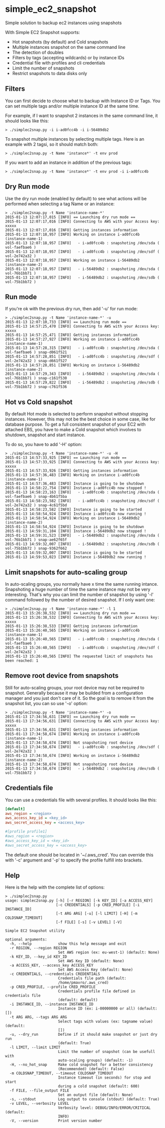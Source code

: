 simple_ec2_snapshot
===================

Simple solution to backup ec2 instances using snapshots

With Simple EC2 Snapshot supports:

* Hot snapshots (by default) and Cold snapshots
* Multiple instances snapshot on the same command line
* The detection of doubles
* Filters by tags (accepting wildcards) or by instance IDs
* Credential file with profiles and cli credentials
* Limit the number of snapshots
* Restrict snapshots to data disks only

## Filters

You can first decide to choose what to backup with Instance ID or Tags. You can set multiple tags and/or multiple instance ID at the same time.

For example, if I want to snapshot 2 instances in the same command line, it should looks like this:
```
> ./simplec2snap.py -i i-ad0fcc4b -i i-56489db2
```

To snapshot multiple instances by selecting multiple tags. Here is an example with 2 tagsi, so it should match both:
```
> ./simplec2snap.py -t Name 'instance*' -t env prod
```

If you want to add an instance in addition of the previous tags:
```
> ./simplec2snap.py -t Name 'instance*' -t env prod -i i-ad0fcc4b
```

## Dry Run mode

Use the dry run mode (enabled by default) to see what actions will be performed when selecting a tag Name or an instance:
```
> ./simplec2snap.py -t Name 'instance-name-*'
2015-01-13 12:07:17,015 [INFO] == Launching dry run mode ==
2015-01-13 12:07:17,016 [INFO] Connecting to AWS with your Access key: xxxxx
2015-01-13 12:07:17,016 [INFO] Getting instances information
2015-01-13 12:07:18,957 [INFO] Working on instance i-ad0fcc4b (instance-name-1)
2015-01-13 12:07:18,957 [INFO]   - i-ad0fcc4b : snapshoting /dev/sda ( vol-faefbae6 )
2015-01-13 12:07:18,957 [INFO]   - i-ad0fcc4b : snapshoting /dev/sdf ( vol-2e742a32 )
2015-01-13 12:07:18,957 [INFO] Working on instance i-56489db2 (instance-name-2)
2015-01-13 12:07:18,957 [INFO]   - i-56489db2 : snapshoting /dev/sda ( vol-76b1bb71 )
2015-01-13 12:07:18,957 [INFO]   - i-56489db2 : snapshoting /dev/sdb ( vol-75b1bb72 )
```

## Run mode

If you're ok with the previous dry run, then add '-u' for run mode:
```
> ./simplec2snap.py -t Name 'instance-name-*' -u
2015-01-13 12:07:10,733 [INFO] == Launching run mode ==
2015-01-13 14:57:25,470 [INFO] Connecting to AWS with your Access key: xxxxx
2015-01-13 14:57:25,471 [INFO] Getting instances information
2015-01-13 14:57:27,927 [INFO] Working on instance i-ad0fcc4b (instance-name-1)
2015-01-13 14:57:28,315 [INFO]   - i-ad0fcc4b : snapshoting /dev/sda ( vol-faefbae6 ) snap-d061f521
2015-01-13 14:57:28,851 [INFO]   - i-ad0fcc4b : snapshoting /dev/sdf ( vol-2e742a32 ) snap-d661f527
2015-01-13 14:57:28,851 [INFO] Working on instance i-56489db2 (instance-name-2)
2015-01-13 14:57:29,343 [INFO]   - i-56489db2 : snapshoting /dev/sda ( vol-76b1bb71 ) snap-c161f530
2015-01-13 14:57:29,822 [INFO]   - i-56489db2 : snapshoting /dev/sdb ( vol-75b1bb72 ) snap-c761f536
```

## Hot vs Cold snapshot

By default Hot mode is selected to perform snapshot without stopping instances. However, this may not be the best choice in some case, like for database purpose. To get a full consistent snapshot of your EC2 with attached EBS, you have to make a Cold snapshot which involves to shutdown, snapshot and start instance.

To do so, you have to add '-H' option:
```
> ./simplec2snap.py -t Name 'instance-name-*' -u -H
2015-01-13 14:57:33,925 [INFO] == Launching run mode ==
2015-01-13 14:57:33,925 [INFO] Connecting to AWS with your Access key: xxxxx
2015-01-13 14:57:33,926 [INFO] Getting instances information
2015-01-13 14:57:36,483 [INFO] Working on instance i-ad0fcc4b (instance-name-1)
2015-01-13 14:57:36,483 [INFO] Instance is going to be shutdown
2015-01-13 14:58:22,754 [INFO] Instance i-ad0fcc4b now stopped !
2015-01-13 14:58:23,163 [INFO]   - i-ad0fcc4b : snapshoting /dev/sda ( vol-faefbae6 ) snap-4b61f5ba
2015-01-13 14:58:23,582 [INFO]   - i-ad0fcc4b : snapshoting /dev/sdf ( vol-2e742a32 ) snap-4c61f5bd
2015-01-13 14:58:23,582 [INFO] Instance is going to be started
2015-01-13 14:58:54,924 [INFO] Instance i-ad0fcc4b now running !
2015-01-13 14:58:54,924 [INFO] Working on instance i-56489db2 (instance-name-2)
2015-01-13 14:58:54,924 [INFO] Instance is going to be shutdown
2015-01-13 14:59:31,104 [INFO] Instance i-56489db2 now stopped !
2015-01-13 14:59:31,523 [INFO]   - i-56489db2 : snapshoting /dev/sda ( vol-76b1bb71 ) snap-ae62f65f
2015-01-13 14:59:32,007 [INFO]   - i-56489db2 : snapshoting /dev/sdb ( vol-75b1bb72 ) snap-9362f662
2015-01-13 14:59:32,007 [INFO] Instance is going to be started
2015-01-13 14:59:53,023 [INFO] Instance i-56489db2 now running !
```

## Limit snapshots for auto-scaling group

In auto-scaling groups, you normally have x time the same running intance. Snapshoting a huge number of time the same instance may not be very interesting. That's why you can limit the number of snapshot by using '-l' command followed by the number of desired snapshot. If I only want one:
```
> ./simplec2snap.py -t Name 'instance-name-*' -l 1
2015-01-13 15:26:38,532 [INFO] == Launching dry run mode ==
2015-01-13 15:26:38,532 [INFO] Connecting to AWS with your Access key: xxxxx
2015-01-13 15:26:38,533 [INFO] Getting instances information
2015-01-13 15:26:40,565 [INFO] Working on instance i-ad0fcc4b (instance-name-1)
2015-01-13 15:26:40,565 [INFO]   - i-ad0fcc4b : snapshoting /dev/sda ( vol-faefbae6 )
2015-01-13 15:26:40,565 [INFO]   - i-ad0fcc4b : snapshoting /dev/sdf ( vol-2e742a32 )
2015-01-13 15:26:40,565 [INFO] The requested limit of snapshots has been reached: 1
```

## Remove root device from snapshots

Still for auto-scaling groups, your root device may not be required to snapshot. Generally because it may be builded from a configuration manager and you just don't care of it. So the goal is to remove it from the snapshot list, you can so use '-o' option:

```
> ./simplec2snap.py -t Name 'instance-name-*' -o
2015-01-13 17:34:56,631 [INFO] == Launching dry run mode ==
2015-01-13 17:34:56,631 [INFO] Connecting to AWS with your Access key: xxxxx
2015-01-13 17:34:56,631 [INFO] Getting instances information
2015-01-13 17:34:58,674 [INFO] Working on instance i-ad0fcc4b (instance-name-1)
2015-01-13 17:34:58,674 [INFO] Not snapshoting root device
2015-01-13 17:34:58,674 [INFO]   - i-ad0fcc4b : snapshoting /dev/sdf ( vol-2e742a32 )
2015-01-13 17:34:58,674 [INFO] Working on instance i-56489db2 (instance-name-2)
2015-01-13 17:34:58,674 [INFO] Not snapshoting root device
2015-01-13 17:34:58,674 [INFO]   - i-56489db2 : snapshoting /dev/sdb ( vol-75b1bb72 )
```

## Credentials file

You can use a credentials file with several profiles. It should looks like this:
```ini
[default]
aws_region = <region>
aws_access_key_id = <key_id>
aws_secret_access_key = <access_key>

#[profile profile1]
#aws_region = <region>
#aws_access_key_id = <key_id>
#aws_secret_access_key = <access_key>
```
The default one should be located in '~/.aws_cred'. You can override this with '-c' argument and '-p' to specify the profile fulfill into brackets.

## Help

Here is the help with the complete list of options:
```
> ./simplec2snap.py
usage: simplec2snap.py [-h] [-r REGION] [-k KEY_ID] [-a ACCESS_KEY]
                       [-c CREDENTIALS] [-p CRED_PROFILE] [-i INSTANCE_ID]
                       [-t ARG ARG] [-u] [-l LIMIT] [-H] [-m COLDSNAP_TIMEOUT]
                       [-f FILE] [-s] [-v LEVEL] [-V]

Simple EC2 Snapshot utility

optional arguments:
  -h, --help            show this help message and exit
  -r REGION, --region REGION
                        Set AWS region (ex: eu-west-1) (default: None)
  -k KEY_ID, --key_id KEY_ID
                        Set AWS Key ID (default: None)
  -a ACCESS_KEY, --access_key ACCESS_KEY
                        Set AWS Access Key (default: None)
  -c CREDENTIALS, --credentials CREDENTIALS
                        Credentials file path (default:
                        /home/pmavro/.aws_cred)
  -p CRED_PROFILE, --profile CRED_PROFILE
                        Credentials profile file defined in credentials file
                        (default: default)
  -i INSTANCE_ID, --instance INSTANCE_ID
                        Instance ID (ex: i-00000000 or all) (default: [])
  -t ARG ARG, --tags ARG ARG
                        Select tags with values (ex: tagname value) (default:
                        [])
  -u, --dry_run         Define if it should make snapshot or just dry run
                        (default: True)
  -l LIMIT, --limit LIMIT
                        Limit the number of snapshot (can be usefull with
                        auto-scaling groups) (default: -1)
  -H, --no_hot_snap     Make cold snapshot for a better consistency
                        (Recommended) (default: False)
  -m COLDSNAP_TIMEOUT, --timeout COLDSNAP_TIMEOUT
                        Instance timeout (in seconds) for stop and start
                        during a cold snapshot (default: 600)
  -f FILE, --file_output FILE
                        Set an output file (default: None)
  -s, --stdout          Log output to console (stdout) (default: True)
  -v LEVEL, --verbosity LEVEL
                        Verbosity level: DEBUG/INFO/ERROR/CRITICAL (default:
                        INFO)
  -V, --version         Print version number
```

